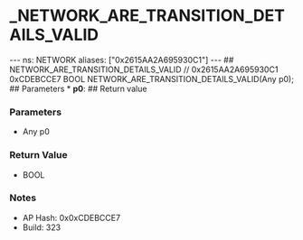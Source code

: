 # _NETWORK_ARE_TRANSITION_DETAILS_VALID

--- ns: NETWORK aliases: ["0x2615AA2A695930C1"] --- ## NETWORK_ARE_TRANSITION_DETAILS_VALID  // 0x2615AA2A695930C1 0xCDEBCCE7 BOOL NETWORK_ARE_TRANSITION_DETAILS_VALID(Any p0);   ## Parameters * **p0**:  ## Return value

### Parameters
* Any p0

### Return Value
* BOOL

### Notes
* AP Hash: 0x0xCDEBCCE7
* Build: 323

